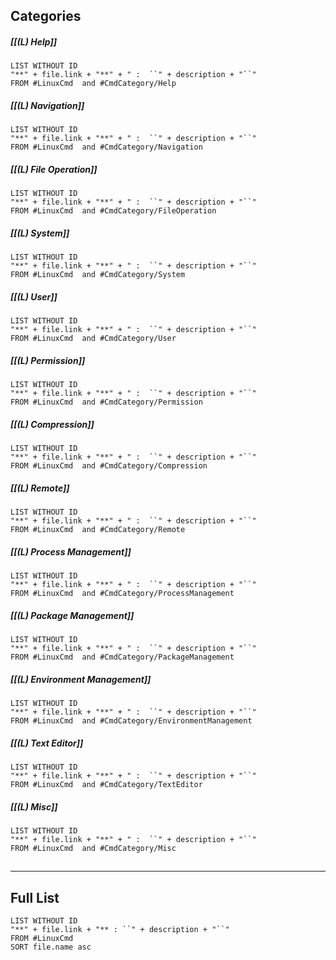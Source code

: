 ## **Categories**

##### **[[(L) Help]]**
```dataview
LIST WITHOUT ID
"**" + file.link + "**" + " :  ``" + description + "``"
FROM #LinuxCmd  and #CmdCategory/Help 
```
##### **[[(L) Navigation]]**
```dataview
LIST WITHOUT ID
"**" + file.link + "**" + " :  ``" + description + "``"
FROM #LinuxCmd  and #CmdCategory/Navigation 
```
##### **[[(L) File Operation]]**
```dataview
LIST WITHOUT ID
"**" + file.link + "**" + " :  ``" + description + "``"
FROM #LinuxCmd  and #CmdCategory/FileOperation 
```
##### **[[(L) System]]**
```dataview
LIST WITHOUT ID
"**" + file.link + "**" + " :  ``" + description + "``"
FROM #LinuxCmd  and #CmdCategory/System  
```
##### **[[(L) User]]**
```dataview
LIST WITHOUT ID
"**" + file.link + "**" + " :  ``" + description + "``"
FROM #LinuxCmd  and #CmdCategory/User 
```
##### **[[(L) Permission]]**
```dataview
LIST WITHOUT ID
"**" + file.link + "**" + " :  ``" + description + "``"
FROM #LinuxCmd  and #CmdCategory/Permission  
```
##### **[[(L) Compression]]**
```dataview
LIST WITHOUT ID
"**" + file.link + "**" + " :  ``" + description + "``"
FROM #LinuxCmd  and #CmdCategory/Compression  
```
##### **[[(L) Remote]]**
```dataview
LIST WITHOUT ID
"**" + file.link + "**" + " :  ``" + description + "``"
FROM #LinuxCmd  and #CmdCategory/Remote  
```
##### **[[(L) Process Management]]**
```dataview
LIST WITHOUT ID
"**" + file.link + "**" + " :  ``" + description + "``"
FROM #LinuxCmd  and #CmdCategory/ProcessManagement  
```
##### **[[(L) Package Management]]**
```dataview
LIST WITHOUT ID
"**" + file.link + "**" + " :  ``" + description + "``"
FROM #LinuxCmd  and #CmdCategory/PackageManagement 
```
##### **[[(L) Environment Management]]**
```dataview
LIST WITHOUT ID
"**" + file.link + "**" + " :  ``" + description + "``"
FROM #LinuxCmd  and #CmdCategory/EnvironmentManagement  
```
##### **[[(L) Text Editor]]**
```dataview
LIST WITHOUT ID
"**" + file.link + "**" + " :  ``" + description + "``"
FROM #LinuxCmd  and #CmdCategory/TextEditor  
```
##### **[[(L) Misc]]**
```dataview
LIST WITHOUT ID
"**" + file.link + "**" + " :  ``" + description + "``"
FROM #LinuxCmd  and #CmdCategory/Misc 
```

##
---
## **Full List**
```dataview
LIST WITHOUT ID
"**" + file.link + "** : ``" + description + "``" 
FROM #LinuxCmd 
SORT file.name asc
```